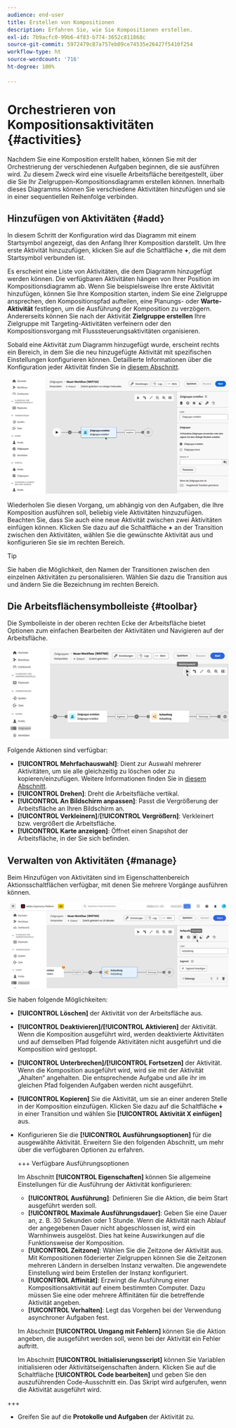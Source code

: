 ```yaml
---
audience: end-user
title: Erstellen von Kompositionen
description: Erfahren Sie, wie Sie Kompositionen erstellen.
exl-id: 7b9acfc0-99b6-4f83-b774-3652c811868c
source-git-commit: 5972479c87a757eb09ce74535e26427f5410f254
workflow-type: ht
source-wordcount: '716'
ht-degree: 100%

---
```


# Orchestrieren von Kompositionsaktivitäten {#activities}

Nachdem Sie eine Komposition erstellt haben, können Sie mit der Orchestrierung der verschiedenen Aufgaben beginnen, die sie ausführen wird. Zu diesem Zweck wird eine visuelle Arbeitsfläche bereitgestellt, über die Sie Ihr Zielgruppen-Kompositionsdiagramm erstellen können. Innerhalb dieses Diagramms können Sie verschiedene Aktivitäten hinzufügen und sie in einer sequentiellen Reihenfolge verbinden.

## Hinzufügen von Aktivitäten {#add}

In diesem Schritt der Konfiguration wird das Diagramm mit einem Startsymbol angezeigt, das den Anfang Ihrer Komposition darstellt. Um Ihre erste Aktivität hinzuzufügen, klicken Sie auf die Schaltfläche **+**, die mit dem Startsymbol verbunden ist.

Es erscheint eine Liste von Aktivitäten, die dem Diagramm hinzugefügt werden können. Die verfügbaren Aktivitäten hängen von Ihrer Position im Kompositionsdiagramm ab. Wenn Sie beispielsweise Ihre erste Aktivität hinzufügen, können Sie Ihre Komposition starten, indem Sie eine Zielgruppe ansprechen, den Kompositionspfad aufteilen, eine Planungs- oder **Warte-Aktivität** festlegen, um die Ausführung der Komposition zu verzögern. Andererseits können Sie nach der Aktivität **Zielgruppe erstellen** Ihre Zielgruppe mit Targeting-Aktivitäten verfeinern oder den Kompositionsvorgang mit Flusssteuerungsaktivitäten organisieren.

Sobald eine Aktivität zum Diagramm hinzugefügt wurde, erscheint rechts ein Bereich, in dem Sie die neu hinzugefügte Aktivität mit spezifischen Einstellungen konfigurieren können. Detaillierte Informationen über die Konfiguration jeder Aktivität finden Sie in [diesem Abschnitt](activities/about-activities.md).

![](assets/composition-create-add.png)

Wiederholen Sie diesen Vorgang, um abhängig von den Aufgaben, die Ihre Komposition ausführen soll, beliebig viele Aktivitäten hinzuzufügen. Beachten Sie, dass Sie auch eine neue Aktivität zwischen zwei Aktivitäten einfügen können. Klicken Sie dazu auf die Schaltfläche **+** an der Transition zwischen den Aktivitäten, wählen Sie die gewünschte Aktivität aus und konfigurieren Sie sie im rechten Bereich.

>[!TIP]
>
>Sie haben die Möglichkeit, den Namen der Transitionen zwischen den einzelnen Aktivitäten zu personalisieren. Wählen Sie dazu die Transition aus und ändern Sie die Bezeichnung im rechten Bereich.

## Die Arbeitsflächensymbolleiste {#toolbar}

Die Symbolleiste in der oberen rechten Ecke der Arbeitsfläche bietet Optionen zum einfachen Bearbeiten der Aktivitäten und Navigieren auf der Arbeitsfläche.

![](assets/canvas-toolbar.png)

Folgende Aktionen sind verfügbar: 

* **[!UICONTROL Mehrfachauswahl]**: Dient zur Auswahl mehrerer Aktivitäten, um sie alle gleichzeitig zu löschen oder zu kopieren/einzufügen. Weitere Informationen finden Sie in [diesem Abschnitt](#copy).
* **[!UICONTROL Drehen]**: Dreht die Arbeitsfläche vertikal.
* **[!UICONTROL An Bildschirm anpassen]**: Passt die Vergrößerung der Arbeitsfläche an Ihren Bildschirm an.
* **[!UICONTROL Verkleinern]**/**[!UICONTROL Vergrößern]**: Verkleinert bzw. vergrößert die Arbeitsfläche.
* **[!UICONTROL Karte anzeigen]**: Öffnet einen Snapshot der Arbeitsfläche, in der Sie sich befinden.

## Verwalten von Aktivitäten {#manage}

Beim Hinzufügen von Aktivitäten sind im Eigenschattenbereich Aktionsschaltflächen verfügbar, mit denen Sie mehrere Vorgänge ausführen können. 

![](assets/activity-actions.png)

Sie haben folgende Möglichkeiten:

* **[!UICONTROL Löschen]** der Aktivität von der Arbeitsfläche aus.
* **[!UICONTROL Deaktivieren]/[!UICONTROL Aktivieren]** der Aktivität. Wenn die Komposition ausgeführt wird, werden deaktivierte Aktivitäten und auf demselben Pfad folgende Aktivitäten nicht ausgeführt und die Komposition wird gestoppt.
* **[!UICONTROL Unterbrechen]/[!UICONTROL Fortsetzen]** der Aktivität. Wenn die Komposition ausgeführt wird, wird sie mit der Aktivität „Ahalten“ angehalten. Die entsprechende Aufgabe und alle ihr im gleichen Pfad folgenden Aufgaben werden nicht ausgeführt.
* **[!UICONTROL Kopieren]** Sie die Aktivität, um sie an einer anderen Stelle in der Komposition einzufügen. Klicken Sie dazu auf die Schaltfläche **+** in einer Transition und wählen Sie **[!UICONTROL Aktivität X einfügen]** aus.<!-- cannot copy multiple activities ? cannot paste in another composition?-->
* Konfigurieren Sie die **[!UICONTROL Ausführungsoptionen]** für die ausgewählte Aktivität. Erweitern Sie den folgenden Abschnitt, um mehr über die verfügbaren Optionen zu erfahren.

  +++ Verfügbare Ausführungsoptionen

  Im Abschnitt **[!UICONTROL Eigenschaften]** können Sie allgemeine Einstellungen für die Ausführung der Aktivität konfigurieren:

   * **[!UICONTROL Ausführung]**: Definieren Sie die Aktion, die beim Start ausgeführt werden soll.
   * **[!UICONTROL Maximale Ausführungsdauer]**: Geben Sie eine Dauer an, z. B. 30 Sekunden oder 1 Stunde. Wenn die Aktivität nach Ablauf der angegebenen Dauer nicht abgeschlossen ist, wird ein Warnhinweis ausgelöst. Dies hat keine Auswirkungen auf die Funktionsweise der Komposition.
   * **[!UICONTROL Zeitzone]**: Wählen Sie die Zeitzone der Aktivität aus. Mit Kompositionen föderierter Zielgruppen können Sie die Zeitzonen mehreren Ländern in derselben Instanz verwalten. Die angewendete Einstellung wird beim Erstellen der Instanz konfiguriert.
   * **[!UICONTROL Affinität]**: Erzwingt die Ausführung einer Kompositionsaktivität auf einem bestimmten Computer. Dazu müssen Sie eine oder mehrere Affinitäten für die betreffende Aktivität angeben.
   * **[!UICONTROL Verhalten]**: Legt das Vorgehen bei der Verwendung asynchroner Aufgaben fest.

  Im Abschnitt **[!UICONTROL Umgang mit Fehlern]** können Sie die Aktion angeben, die ausgeführt werden soll, wenn bei der Aktivität ein Fehler auftritt.

  Im Abschnitt **[!UICONTROL Initialisierungsscript]** können Sie Variablen initialisieren oder Aktivitätseigenschaften ändern. Klicken Sie auf die Schaltfläche **[!UICONTROL Code bearbeiten]** und geben Sie den auszuführenden Code-Ausschnitt ein. Das Skript wird aufgerufen, wenn die Aktivität ausgeführt wird. 

+++

* Greifen Sie auf die **Protokolle und Aufgaben** der Aktivität zu.
